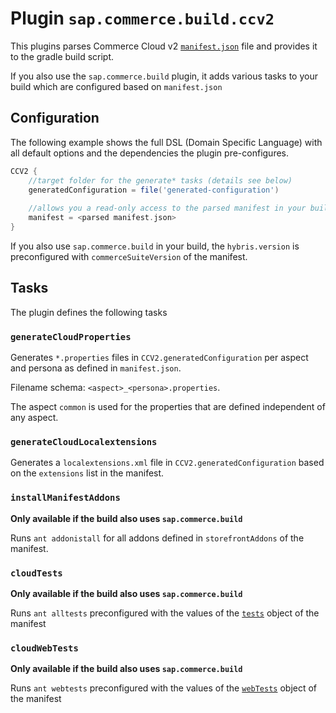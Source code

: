 # Plugin `sap.commerce.build.ccv2`

This plugins parses Commerce Cloud v2 [`manifest.json`][manifest] file and provides it to the gradle build script.

If you also use the `sap.commerce.build` plugin, it adds various tasks to
your build which are configured based on `manifest.json`

[manifest]: https://help.sap.com/viewer/1be46286b36a4aa48205be5a96240672/latest/en-US/2be55790d99e4a1dad4caa7a1fc1738f.html

## Configuration 
 
The following example shows the full DSL (Domain Specific Language) with all default options and the dependencies the 
plugin pre-configures.

```groovy
CCV2 {
    //target folder for the generate* tasks (details see below)
    generatedConfiguration = file('generated-configuration')
    
    //allows you a read-only access to the parsed manifest in your build script
    manifest = <parsed manifest.json>
}

```

If you also use `sap.commerce.build` in your build, the `hybris.version` is
preconfigured with `commerceSuiteVersion` of the manifest.


## Tasks

The plugin defines the following tasks

### `generateCloudProperties`

Generates `*.properties` files in `CCV2.generatedConfiguration` per aspect and persona as defined in `manifest.json`.

Filename schema: `<aspect>_<persona>.properties`.

The aspect `common` is used for the properties that are defined independent of any
aspect.

### `generateCloudLocalextensions`

Generates a `localextensions.xml` file in `CCV2.generatedConfiguration` based on
the `extensions` list in the manifest.

### `installManifestAddons`

**Only available if the build also uses `sap.commerce.build`**

Runs `ant addonistall` for all addons defined in `storefrontAddons` of the manifest.

### `cloudTests`

**Only available if the build also uses `sap.commerce.build`**

Runs `ant alltests` preconfigured with the values of the [`tests`][tests] object of the manifest

[tests]: https://help.sap.com/viewer/1be46286b36a4aa48205be5a96240672/latest/en-US/5ae6471137c44947a4f3051c753229d7.html

### `cloudWebTests`

**Only available if the build also uses `sap.commerce.build`**

Runs `ant webtests` preconfigured with the values of the [`webTests`][webtests] object of the manifest

[webtests]: https://help.sap.com/viewer/1be46286b36a4aa48205be5a96240672/latest/en-US/e978c15cad464c9eabb67bd868154377.html
